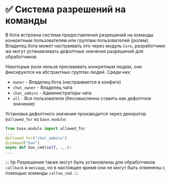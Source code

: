 # ✅ Система разрешений на команды

В бота встроена система предоставления разрешений на команды конкретным пользователям или группам пользователей (ролям). Владелец бота может настраивать это через модуль `Core`, разработчики же могут устанавливать дефолтные значения разрешений для обработчиков.

Некоторые роли нельзя присваивать конкретным людям, они фиксируются на абстрактных группах людей. Среди них:

- `owner` - Владелец бота (настраивается в конфиге)
- `chat_owner` - Владелец чата
- `chat_admins` - Администраторы чата
- `all` - Все пользователи (бессмысленно ставить как дефолтное значение)

Установка дефолтного значения производится через декоратор `@allowed_for` из `base.module`:

```python
from base.module import allowed_for
...
@allowed_for("chat_admins")
@command("ban")
async def ban_cmd(self, ...):
...
```
::: tip
Разрешения также могут быть установлены для обработчиков `callback` и `message`, но в настоящее время они не могут быть отменены с помощью команды `/allow_cmd`.
:::